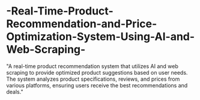 # -Real-Time-Product-Recommendation-and-Price-Optimization-System-Using-AI-and-Web-Scraping-
"A real-time product recommendation system that utilizes AI and web scraping to provide optimized product suggestions based on user needs. The system analyzes product specifications, reviews, and prices from various platforms, ensuring users receive the best recommendations and deals."
